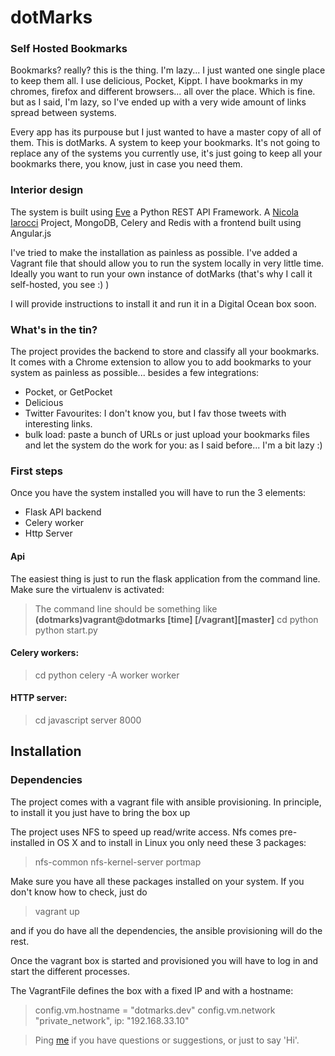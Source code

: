 

dotMarks
========

### Self Hosted Bookmarks

Bookmarks? really? this is the thing. I'm lazy... I just wanted one single place to keep them all. I use delicious, Pocket, Kippt. I have bookmarks in my chromes, firefox and different browsers... all over the place. Which is fine. but as I said, I'm lazy, so I've ended up with a very wide amount of links spread between systems.

Every app has its purpouse but I just wanted to have a master copy of all of them. This is dotMarks. A system to keep your bookmarks. It's not going to replace any of the systems you currently use, it's just going to keep all your bookmarks there, you know, just in case you need them.

### Interior design
The system is built using [Eve][1] a Python REST API Framework. A [Nicola Iarocci][2] Project, MongoDB, Celery and Redis with a frontend built using Angular.js

I've tried to make the installation as painless as possible. I've added a Vagrant file that should allow you to run the system locally in very little time. Ideally you want to run your own instance of dotMarks (that's why I call it self-hosted, you see :) )

I will provide instructions to install it and run it in a Digital Ocean box soon.

### What's in the tin?
The project provides the backend to store and classify all your bookmarks. It comes with a Chrome extension to allow you to add bookmarks to your system as painless as possible... besides a few integrations:

 - Pocket, or GetPocket
 - Delicious
 - Twitter Favourites: I don't know you, but I fav those tweets with interesting links.
 - bulk load: paste a bunch of URLs or just upload your bookmarks files and let the system do the work for you: as I said before... I'm a bit lazy :)

### First steps

Once you have the system installed you will have to run the 3 elements:

 - Flask API backend
 - Celery worker
 - Http Server

#### Api

The easiest thing is just to run the flask application from the command line. Make sure the virtualenv is activated:

 > The command line should be something like
  **(dotmarks)vagrant@dotmarks [time] [/vagrant][master]**
       cd python
       python start.py

#### Celery workers:

> cd python
  celery -A worker worker

#### HTTP server:

> cd javascript
  server 8000

## Installation

### Dependencies
The project comes with a vagrant file with ansible provisioning. In principle, to install it you just have to bring the box up


The project uses NFS to speed up read/write access. Nfs comes pre-installed in OS X and to install in Linux you only need these 3 packages:

> nfs-common nfs-kernel-server portmap

Make sure you have all these packages installed on your system. If you don't know how to check, just do

> vagrant up

and if you do have all the dependencies, the ansible provisioning will do the rest.

Once the vagrant box is started and provisioned you will have to log in and start the different processes.

The VagrantFile defines the box with a fixed IP and with a hostname:

>   config.vm.hostname = "dotmarks.dev"
    config.vm.network "private_network", ip: "192.168.33.10"





>  Ping [me](https://twitter.com/ipedrazas) if you have questions or suggestions, or just to say 'Hi'.


  [1]: http://python-eve.org/
  [2]: https://twitter.com/nicolaiarocci
